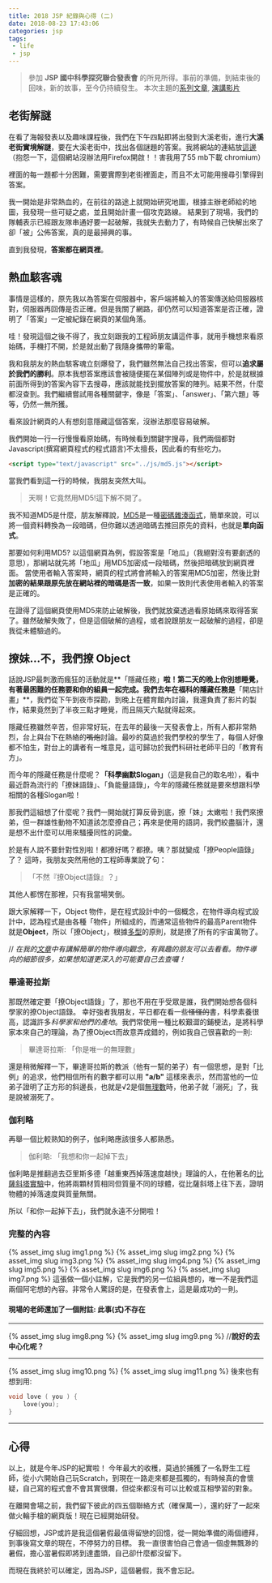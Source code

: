 ```yaml
---
title: 2018 JSP 紀錄與心得 (二)
date: 2018-08-23 17:43:06
categories: jsp
tags:
 - life
 - jsp
---
```

> 參加 **JSP 國中科學探究聯合發表會** 的所見所得。事前的準備，到結束後的回味，新的故事，至今仍持續發生。
> 本次主題的[系列文章](/2018/08/01/FireWheel0/), [演講影片](https://www.youtube.com/embed/j0jkjbXKWTg)
>
## 老街解謎
在看了海報發表以及趣味課程後，我們在下午四點即將出發到大溪老街，進行**大溪老街實境解謎**，要在大溪老街中，找出各個謎題的答案。我將網站的連結放[這邊](https://holiyo.tn.edu.tw/game/game_platform/edit/play.jsp?id=9f79e8bc&data=a00001010.2-b9f2b7625247ed3c8b4dfdb1e8b008d7.8-5e3365323f06ad325551e70716d2a77f.2-846a8cf583fd4d26f212368d944eabc5.1-07b1f5df63bf04e1a10afadf525e6153.4-0cc0d3284567a8066ed2e1c4d10a7960.2-029d7c7b554c7a3bf9b869764ae19403&fe=nnnnnnnnnnnnnnnn&title=%E8%80%81%E8%A1%97%E8%A7%A3%E8%AC%8E&time=1532694743885)
（抱怨一下，這個網站沒辦法用Firefox開啟！！害我用了55 mb下載 chromium）

裡面的每一題都十分困難，需要實際到老街裡面走，而且不太可能用搜尋引擎得到答案。

我一開始是非常熱血的，在前往的路途上就開始研究地圖，根據主辦老師給的地圖，我發現一些可疑之處，並且開始計畫一個攻克路線。
結果到了現場，我們的隊輔表示已經跟友隊串通好要一起破解，我就失去動力了，有時候自己快解出來了卻「被」公佈答案，真的是最掃興的事。

直到我發現，**答案都在網頁裡**。

## 熱血駭客魂
事情是這樣的，原先我以為答案在伺服器中，客戶端將輸入的答案傳送給伺服器核對，伺服器再回傳是否正確。但是我關了網路，卻仍然可以知道答案是否正確，證明了「答案」一定被紀錄在網頁的某個角落。

哇！發現這個之後不得了，我立刻跟我的工程師朋友講這件事，就用手機想來看原始碼，手機打不開，於是就出動了我隨身攜帶的筆電。

我和我朋友的熱血駭客魂立刻爆發了，我們雖然無法自己找出答案，但可以**追求屬於我們的勝利**。原本我想答案應該會被隨便擺在某個陣列或是物件中，於是就根據前面所得到的答案內容下去搜尋，應該就能找到擺放答案的陣列。結果不然，什麼都沒查到。我們繼續嘗試用各種關鍵字，像是「答案」、「answer」、「第六題」等等，仍然一無所獲。

看來設計網頁的人有想刻意隱藏這個答案，沒辦法那麼容易破解。

我們開始一行一行慢慢看原始碼，有時候看到關鍵字搜尋，我們兩個都對Javascript(撰寫網頁程式的程式語言)不太擅長，因此看的有些吃力。

``` html 
<script type="text/javascript" src="../js/md5.js"></script>
```
當我們看到這一行的時候，我朋友突然大叫。
> 天啊！它竟然用MD5!這下解不開了。

我不知道MD5是什麼，朋友解釋說，[MD5](https://zh.wikipedia.org/zh-tw/MD5)是一種[密碼雜湊函式](https://zh.wikipedia.org/wiki/%E5%AF%86%E7%A2%BC%E9%9B%9C%E6%B9%8A%E5%87%BD%E6%95%B8)，簡單來說，可以將一個資料轉換為一段暗碼，但你難以透過暗碼去推回原先的資料，也就是**單向函式**。

那要如何利用MD5? 以這個網頁為例，假設答案是「地瓜」（我絕對沒有要劇透的意思），那網站就先將「地瓜」用MD5加密成一段暗碼，然後把暗碼放到網頁裡面。
當使用者輸入答案時，網頁的程式將會將輸入的答案用MD5加密，然後比對**加密的結果跟原先放在網站裡的暗碼是否一致**，如果一致則代表使用者輸入的答案是正確的。

在證得了這個網頁使用MD5來防止破解後，我們就放棄透過看原始碼來取得答案了。雖然破解失敗了，但是這個破解的過程，或者說跟朋友一起破解的過程，卻是我從未體驗過的。

## 撩妹...不，我們撩 Object
話說JSP最刺激而瘋狂的活動就是**「隱藏任務」**啦！第二天的晚上你別想睡覺，有著最困難的任務要和你的組員一起完成。我們去年在福科的隱藏任務是**「開店計畫」**，我們從下午到夜市探勘，到晚上在體育館內討論，我還負責了影片的製作，結果竟然到了半夜三點才睡覺，而且隔天六點就得起來。

隱藏任務雖然辛苦，但非常好玩，在去年的最後一天發表會上，所有人都非常熱烈，台上與台下在熱絡的~~嘴炮~~討論。最吵的莫過於我們學校的學生了，每個人好像都不怕生，對台上的講者有一堆意見，這可歸功於我們科研社老師平日的「教育有方」。

而今年的隱藏任務是什麼呢？**「科學幽默Slogan」**（這是我自己的取名啦），看中最近蔚為流行的「撩妹語錄」、「負能量語錄」，今年的隱藏任務就是要來想跟科學相關的各種Slogan啦！

那我們這組想了什麼呢？我們一開始就打算反骨到底，撩「妹」太嫩啦！我們來撩弟，但一群雄性動物不知道該怎麼撩自己；再來是使用的語詞，我們絞盡腦汁，還是想不出什麼可以用來騷擾同性的詞彙。

於是有人說不要針對性別啦！都撩好嗎？都撩。咦？那就變成「撩People語錄」了？
這時，我朋友突然用他的工程師專業說了句：
> 「不然『撩Object語錄』？」

其他人都愣在那裡，只有我當場笑倒。

跟大家解釋一下，Object 物件，是在程式設計中的一個概念，在物件導向程式設計中，認為程式是由各種「物件」所組成的，而通常這些物件的最高Parent物件就是**Object**，所以「撩Object」，根據[多型](https://zh.wikipedia.org/zh-tw/%E5%A4%9A%E5%9E%8B_(%E8%AE%A1%E7%AE%97%E6%9C%BA%E7%A7%91%E5%AD%A6))的原則，就是撩了所有的宇宙萬物了。

// *在我的[文章](https://lancatlin.github.io/2018/08/01/FireWheel0/#%E7%89%A9%E4%BB%B6%E5%B0%8E%E5%90%91%E5%9F%BA%E7%A4%8E)中有講解簡單的物件導向觀念，有興趣的朋友可以去看看。物件導向的細節很多，如果想知道更深入的可能要自己去查囉！*

### 畢達哥拉斯
那既然確定要「撩Object語錄」了，那也不用在乎受眾是誰，我們開始想各個科學家的撩Object語錄。
幸好強者我朋友，平日都在看一些~~怪怪的~~書，科學素養很高，認識許多*科學家和他們的產地*。我們常使用一種比較艱澀的鋪梗法，是將科學家本來自己的理論，為了撩Object而故意弄成錯的，例如我自己很喜歡的一則:
> 畢達哥拉斯: 「你是唯一的無理數」

還是稍微解釋一下，畢達哥拉斯的教派（他有一幫的弟子）有一個思想，是對「比例」的追求，他們相信所有的數字都可以用 **"a/b"** 這樣來表示，然而當他的一位弟子證明了正方形的斜邊長，也就是√2是個[無理數](https://zh.wikipedia.org/wiki/%E7%84%A1%E7%90%86%E6%95%B8)時，他弟子就「溺死」了，我是說被溺死了。

### 伽利略
再舉一個比較熟知的例子，伽利略應該很多人都熟悉。
> 伽利略: 「我想和你一起掉下去」

伽利略是推翻過去亞里斯多德「越重東西掉落速度越快」理論的人，在他著名的[比薩斜塔實驗](https://zh.wikipedia.org/zh-tw/%E4%BC%BD%E5%88%A9%E7%95%A5%C2%B7%E4%BC%BD%E5%88%A9%E8%8E%B1#%E8%B3%AA%E9%87%8F%E7%9B%B8%E7%95%B0%E8%80%85%E5%90%8C%E6%99%82%E8%90%BD%E5%9C%B0)中，他將兩顆材質相同但質量不同的球體，從比薩斜塔上往下丟，證明物體的掉落速度與質量無關。

所以「和你一起掉下去」，我們就永遠不分開啦！

### 完整的內容

{% asset_img slug img1.png %}
{% asset_img slug img2.png %}
{% asset_img slug img3.png %}
{% asset_img slug img4.png %}
{% asset_img slug img5.png %}
{% asset_img slug img6.png %}
{% asset_img slug img7.png %}
這張做一個小註解，它是我們的另一位組員想的，唯一不是我們這兩個阿宅想的內容。非常令人驚訝的是，在發表會上，這是最成功的一則。
#### 現場的老師還加了一個附註: **此事(式)不存在**

---
{% asset_img slug img8.png %}
{% asset_img slug img9.png %}
//**說好的去中心化呢？**

---
{% asset_img slug img10.png %}
{% asset_img slug img11.png %}
後來也有想到用:
``` C
void love ( you ) {
    love(you);
}
```
---
## 心得
以上，就是今年JSP的紀實啦！
今年最大的收穫，莫過於捕獲了一名野生工程師，從小六開始自己玩Scratch，到現在一路走來都是孤獨的，有時候真的會懷疑，自己寫的程式會不會其實很爛，但從來都沒有可以比較或互相學習的對象。

在離開會場之前，我們留下彼此的四五個聯絡方式（確保萬一），還約好了一起來做火輪手槍的網頁版！現在已經開始研發。

仔細回想，JSP或許是我這個暑假最值得留戀的回憶，從一開始準備的兩個禮拜，到事後寫文章的現在，不停努力的目標。
我一直很害怕自己會過一個虛無飄渺的暑假，擔心當暑假即將到達盡頭，自己卻什麼都沒留下。

而現在我終於可以確定，因為JSP，這個暑假，我不會忘記。

